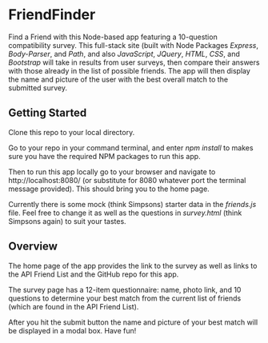 # FriendFinder
Find a Friend with this Node-based app featuring a 10-question compatibility survey. This full-stack site (built with Node Packages *Express*, *Body-Parser*, and *Path*, and also *JavaScript*, *JQuery*, *HTML*, *CSS*, and *Bootstrap* will take in results from user surveys, then compare their answers with those already in the list of possible friends. The app will then display the name and picture of the user with the best overall match to the submitted survey.

## Getting Started
Clone this repo to your local directory.

Go to your repo in your command terminal, and enter *npm install* to makes sure you have the required NPM packages to run this app.

Then to run this app locally go to your browser and navigate to http://localhost:8080/ (or substitute for 8080 whatever port the terminal message provided). This should bring you to the home page.

Currently there is some mock (think Simpsons) starter data in the *friends.js* file.  Feel free to change it as well as the questions in *survey.html* (think Simpsons again) to suit your tastes.

## Overview
The home page of the app provides the link to the survey as well as links to the API Friend List and the GitHub repo for this app.

The survey page has a 12-item questionnaire: name, photo link, and 10 questions to determine your best match from the current list of friends (which are found in the API Friend List).

After you hit the submit button the name and picture of your best match will be displayed in a modal box. Have fun!




